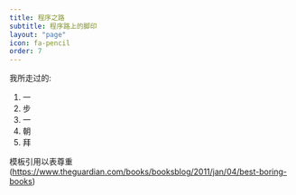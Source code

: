 ```yaml
---
title: 程序之路
subtitle: 程序路上的脚印
layout: "page"
icon: fa-pencil
order: 7
---
```


我所走过的:

1. 一
2. 步
3. 一
4. 朝
5. 拜

模板引用以表尊重(https://www.theguardian.com/books/booksblog/2011/jan/04/best-boring-books)